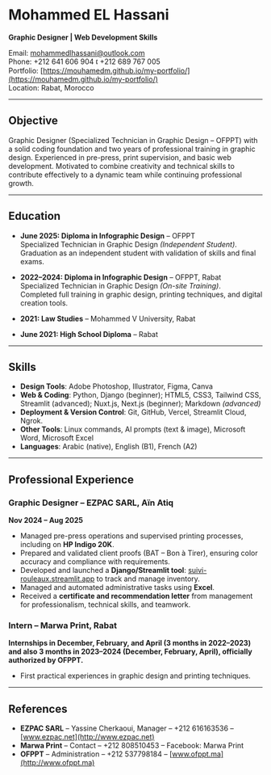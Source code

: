 # Mohammed EL Hassani

**Graphic Designer | Web Development Skills**  

Email: [mohammedlhassani@outlook.com](mailto:mohammedlhassani@outlook.com)  
Phone: +212 641 606 904 🕻 +212 689 767 005  
Portfolio: [https://mouhamedm.github.io/my-portfolio/](https://mouhamedm.github.io/my-portfolio/)  
Location: Rabat, Morocco  

---

## Objective
Graphic Designer (Specialized Technician in Graphic Design – OFPPT) with a solid coding foundation and two years of professional training in graphic design. Experienced in pre-press, print supervision, and basic web development. Motivated to combine creativity and technical skills to contribute effectively to a dynamic team while continuing professional growth.

---

## Education
- **June 2025: Diploma in Infographic Design** – OFPPT  
  Specialized Technician in Graphic Design *(Independent Student)*.  
  Graduation as an independent student with validation of skills and final exams.  

- **2022–2024: Diploma in Infographic Design** – OFPPT, Rabat  
  Specialized Technician in Graphic Design *(On-site Training)*.  
  Completed full training in graphic design, printing techniques, and digital creation tools.  

- **2021: Law Studies** – Mohammed V University, Rabat  

- **June 2021: High School Diploma** – Rabat  

---

## Skills

- **Design Tools**: Adobe Photoshop, Illustrator, Figma, Canva  
- **Web & Coding**: Python, Django (beginner); HTML5, CSS3, Tailwind CSS, Streamlit (advanced); Nuxt.js, Next.js (beginner); Markdown *(advanced)* 
- **Deployment & Version Control**: Git, GitHub, Vercel, Streamlit Cloud, Ngrok.  
- **Other Tools**: Linux commands, AI prompts (text & image), Microsoft Word, Microsoft Excel  
- **Languages**: Arabic (native), English (B1), French (A2)  

---

## Professional Experience

### Graphic Designer – EZPAC SARL, Aïn Atiq  
**Nov 2024 – Aug 2025**  
- Managed pre-press operations and supervised printing processes, including on **HP Indigo 20K**.  
- Prepared and validated client proofs (BAT – Bon à Tirer), ensuring color accuracy and compliance with requirements.  
- Developed and launched a **Django/Streamlit tool**: [suivi-rouleaux.streamlit.app](https://suivi-rouleaux.streamlit.app) to track and manage inventory.  
- Managed and automated administrative tasks using **Excel**.  
- Received a **certificate and recommendation letter** from management for professionalism, technical skills, and teamwork.  

### Intern – Marwa Print, Rabat  
**Internships in December, February, and April (3 months in 2022–2023) and also 3 months in 2023–2024 (December, February, April), officially authorized by OFPPT.**  
- First practical experiences in graphic design and printing techniques.  

---

## References
- **EZPAC SARL** – Yassine Cherkaoui, Manager – +212 616163536 – [www.ezpac.net](http://www.ezpac.net)  
- **Marwa Print** – Contact – +212 808510453 – Facebook: Marwa Print  
- **OFPPT** – Administration – +212 537798184 – [www.ofppt.ma](http://www.ofppt.ma)  
